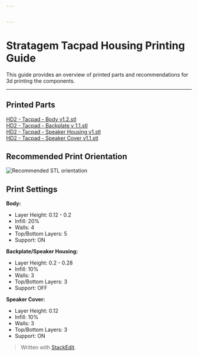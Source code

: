 ```yaml
---


---
```


<h1 id="stratagem-tacpad-housing-printing-guide">Stratagem Tacpad Housing Printing Guide</h1>
<p>This guide provides an overview of printed parts and recommendations for 3d printing the components.</p>
<hr>
<h2 id="printed-parts"><strong>Printed Parts</strong></h2>
<p><a href="https://github.com/gromprops/Helldivers-2-Stratagem-Tacpad/blob/main/STL/HD2%20-%20Tacpad%20-%20Body%20v1.2.stl" title="HD2 - Tacpad - Body v1.2.stl">HD2 - Tacpad - Body v1.2.stl</a><br>
<a href="https://github.com/gromprops/Helldivers-2-Stratagem-Tacpad/blob/main/STL/HD2%20-%20Tacpad%20-%20Backplate%20v%201.1.stl" title="HD2 - Tacpad - Backplate v 1.1.stl">HD2 - Tacpad - Backplate v 1.1.stl</a><br>
<a href="https://github.com/gromprops/Helldivers-2-Stratagem-Tacpad/blob/main/STL/HD2%20-%20Tacpad%20-%20Speaker%20Housing%20v1.stl" title="HD2 - Tacpad - Speaker Housing v1.stl">HD2 - Tacpad - Speaker Housing v1.stl</a><br>
<a href="https://github.com/gromprops/Helldivers-2-Stratagem-Tacpad/blob/main/STL/HD2%20-%20Tacpad%20-%20Speaker%20Cover%20v1.1.stl" title="HD2 - Tacpad - Speaker Cover v1.1.stl">HD2 - Tacpad - Speaker Cover v1.1.stl</a></p>
<h2 id="recommended-print-orientation"><strong>Recommended Print Orientation</strong></h2>
<p><img src="https://imgur.com/g0ihYyB" alt="Recommended STL orientation"></p>
<h2 id="print-settings"><strong>Print Settings</strong></h2>
<p><strong>Body:</strong></p>
<ul>
<li>Layer Height: 0.12 - 0.2</li>
<li>Infill: 20%</li>
<li>Walls: 4</li>
<li>Top/Bottom Layers: 5</li>
<li>Support: ON</li>
</ul>
<p><strong>Backplate/Speaker Housing:</strong></p>
<ul>
<li>Layer Height: 0.2 - 0.28</li>
<li>Infill: 10%</li>
<li>Walls: 3</li>
<li>Top/Bottom Layers: 3</li>
<li>Support: OFF</li>
</ul>
<p><strong>Speaker Cover:</strong></p>
<ul>
<li>Layer Height: 0.12</li>
<li>Infill: 10%</li>
<li>Walls: 3</li>
<li>Top/Bottom Layers: 3</li>
<li>Support: ON</li>
</ul>
<blockquote>
<p>Written with <a href="https://stackedit.io/">StackEdit</a>.</p>
</blockquote>

